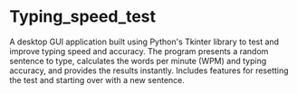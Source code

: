 # Typing_speed_test
A desktop GUI application built using Python's Tkinter library to test and improve typing speed and accuracy. The program presents a random sentence to type, calculates the words per minute (WPM) and typing accuracy, and provides the results instantly. Includes features for resetting the test and starting over with a new sentence.
